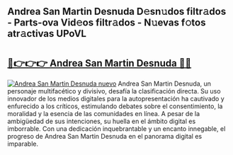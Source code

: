 ## Andrea San Martin Desnuda D𝚎sn𝚞dos filtr𝚊dos - Parts-ova Vid𝚎os filtr𝚊dos - N𝚞evas f𝚘tos atr𝚊ctivas UPoVL

# <h2><a href="http://mb3hfc.tromn.icu/?c=Andrea+San+Martin+Desnuda">🔗👉👉👉 Andrea San Martin Desnuda 🔗🔗</a></h2>

[![Andrea San Martin Desnuda nuevo](https://i.imgur.com/pEAQMta.gif)](http://mb3hfc.tromn.icu/?c=Andrea+San+Martin+Desnuda)
Andrea San Martin Desnuda, un personaje multifacético y divisivo, desafía la clasificación directa. Su uso innovador de los medios digitales para la autopresentación ha cautivado y enfurecido a los críticos, estimulando debates sobre el consentimiento, la moralidad y la esencia de las comunidades en línea. A pesar de la ambigüedad de sus intenciones, su huella en el ámbito digital es imborrable. Con una dedicación inquebrantable y un encanto innegable, el progreso de Andrea San Martin Desnuda en el panorama digital es imparable.
